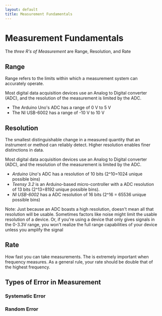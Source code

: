 ```yaml
---
layout: default
title: Measurement Fundamentals
---
```


Measurement Fundamentals
========================

The *three R's of Measurement* are Range, Resolution, and Rate

## Range

Range refers to the limits within which a measurement system can accurately operate.

Most digital data acquisition devices use an Analog to Digital converter (ADC), and the resolution of the measurement is limited by the ADC. 

* The Arduino Uno's ADC has a range of 0 V to 5 V
* The NI USB-6002 has a range of -10 V to 10 V

## Resolution

The smallest distinguishable change in a measured quantity that an instrument or method can reliably detect. Higher resolution enables finer distinctions in data.

Most digital data acquisition devices use an Analog to Digital converter (ADC), and the resolution of the measurement is limited by the ADC. 

 * *Arduino Uno*'s ADC has a resolution of 10 bits (2^10=1024 unique possible bins)
 * *Teensy 3.2* is an Arduino-based micro-controller with a ADC resolution of 13 bits (2^13=8192 unique possible bins).
 * *NI USB-6002* has a ADC resolution of 16 bits (2^16 = 65536 unique possible bins)

 Note: Just because an ADC boasts a high resolution, doesn't mean all that resolution will be usable. Sometimes factors like noise might limit the usable resolution of a device. Or, if you're using a device that only gives signals in the 0-3.3V range, you won't realize the full range capabilities of your device unless you amplify the signal

## Rate

How fast you can take measurements. The is extremely important when frequency measures. As a general rule, your rate should be double that of the highest frequency.

## Types of Error in Measurement

### Systematic Error

### Random Error